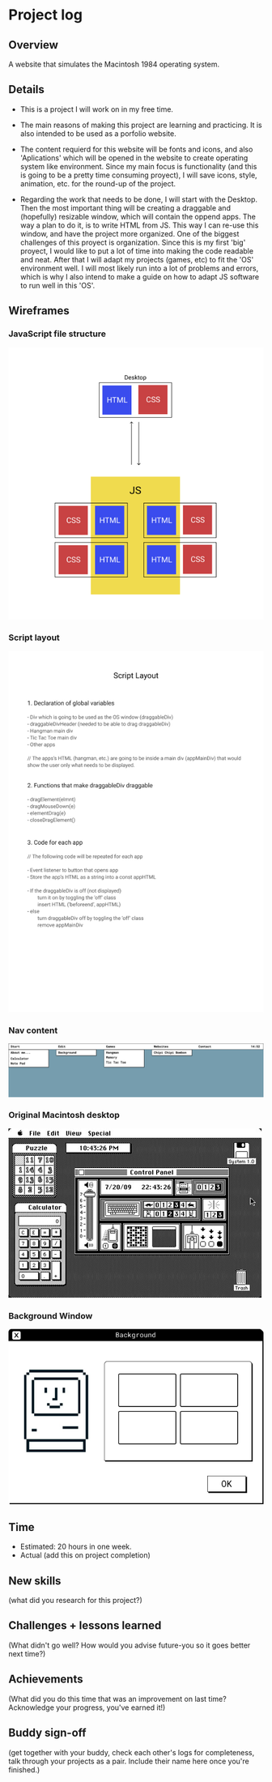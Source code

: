 # Project log

## Overview

A website that simulates the Macintosh 1984 operating system. 

## Details

- This is a project I will work on in my free time. 

- The main reasons of making this project are learning and practicing. It is also intended to be used as a porfolio website. 

- The content requierd for this website will be fonts and icons, and also 'Aplications' which will be opened in the website to create operating system like environment. Since my main focus is functionality (and this is going to be a pretty time consuming proyect), I will save icons, style, animation, etc. for the round-up of the project. 

- Regarding the work that needs to be done, I will start with the Desktop. Then the most important thing will be creating a draggable and (hopefully) resizable window, which will contain the oppend apps. The way a plan to do it, is to write HTML from JS. This way I can re-use this window, and have the project more organized. 
One of the biggest challenges of this proyect is organization. Since this is my first 'big' proyect, I would like to put a lot of time into making the code readable and neat. 
After that I will adapt my projects (games, etc) to fit the 'OS' environment well. I will most likely run into a lot of problems and errors, which is why I also intend to make a guide on how to adapt JS software to run well in this 'OS'.

## Wireframes

### JavaScript file structure
![image](./wireframes/macintosh-structure.jpg)

### Script layout
![image](./wireframes/script-layout.jpg)

### Nav content
![image](./wireframes/macintosh-nav-content.png)

### Original Macintosh desktop
![image](./wireframes/macintosh-desktop.jpeg)

### Background Window
![image](./wireframes/background-window.jpg)

## Time

- Estimated: 20 hours in one week.
- Actual (add this on project completion)

## New skills

(what did you research for this project?)

## Challenges + lessons learned

(What didn't go well? How would you advise future-you so it goes better next time?)

## Achievements

(What did you do this time that was an improvement on last time? Acknowledge your progress, you've earned it!)

## Buddy sign-off

(get together with your buddy, check each other's logs for completeness, talk through your projects as a pair. Include their name here once you're finished.)
